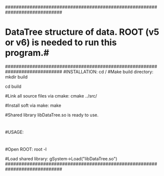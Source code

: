#############################################################################
# DataTree structure of data. ROOT (v5 or v6) is needed to run this program.#
#############################################################################
#INSTALLATION:
cd <DataTree directory>/
#Make build directory:
mkdir build

cd build

#Link all source files via cmake:
cmake ../src/

#Install soft via make:
make

#Shared library libDataTree.so is ready to use.
#
#USAGE:
#
#Open ROOT:
root -l

#Load shared library:
gSystem->Load("libDataTree.so")
#############################################################################
